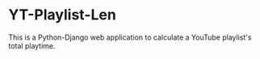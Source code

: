 # YT-Playlist-Len
This is a Python-Django web application to calculate a YouTube playlist's total playtime. 
